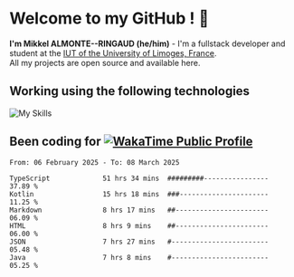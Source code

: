 # Welcome to my GitHub ! 🌃

**I'm Mikkel ALMONTE--RINGAUD (he/him)** - I'm a fullstack developer and student at the [IUT of the University of Limoges, France](https://iut.unilim.fr). \
All my projects are open source and available here.

## Working using the following technologies

![My Skills](https://skillicons.dev/icons?i=solidjs,pnpm,nodejs,ts,js,vercel,netlify,html,css,rust,astro,git,vue,md,electron,figma,github,bash,bun,cloudflare,py,tailwind,nginx,npm,tauri,vite,zig,yarn,windicss,dart,flutter,kotlin&theme=dark)

## Been coding for [![WakaTime Public Profile](https://wakatime.com/badge/user/0839e595-e07a-435c-8d59-ed95f2a3d6dd.svg?style=flat-square)](https://wakatime.com/@0839e595-e07a-435c-8d59-ed95f2a3d6dd)

<!--START_SECTION:waka-->

```plain
From: 06 February 2025 - To: 08 March 2025

TypeScript             51 hrs 34 mins  #########----------------   37.89 %
Kotlin                 15 hrs 18 mins  ###----------------------   11.25 %
Markdown               8 hrs 17 mins   ##-----------------------   06.09 %
HTML                   8 hrs 9 mins    ##-----------------------   06.00 %
JSON                   7 hrs 27 mins   #------------------------   05.48 %
Java                   7 hrs 8 mins    #------------------------   05.25 %
```

<!--END_SECTION:waka-->
